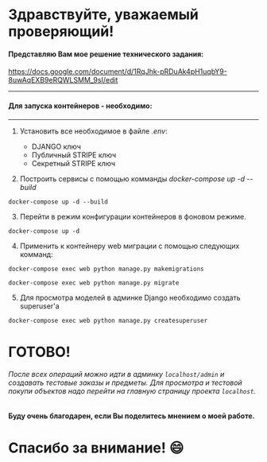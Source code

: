 #  Здравствуйте, уважаемый проверяющий!

#### Представляю Вам мое решение технического задания:
https://docs.google.com/document/d/1RqJhk-pRDuAk4pH1uqbY9-8uwAqEXB9eRQWLSMM_9sI/edit

****

#### Для запуска контейнеров - необходимо:

------------


1.  Установить все необходимое в файле *.env*:

	- DJANGO ключ
	- Публичный STRIPE ключ
	- Секретный STRIPE ключ


2. Построить сервисы с помощью комманды *docker-compose up -d --build*

`docker-compose up -d --build`

3. Перейти в режим конфигурации контейнеров в фоновом режиме.

`docker-compose up -d`

4. Применить к контейнеру web миграции с помощью следующих комманд:

`docker-compose exec web python manage.py makemigrations`

`docker-compose exec web python manage.py migrate`

5.  Для просмотра моделей в админке Django необходимо создать superuser'а

 `docker-compose exec web python manage.py createsuperuser`

# ГОТОВО!

###### После всех операций можно идти в админку `localhost/admin` и создавать тестовые заказы и предметы. Для просмотра и тестовой покупи объектов надо перейти на главную страницу проекта `localhost`. 

#### Буду очень благодарен, если Вы поделитесь мнением о моей работе.
# Спасибо за внимание! :smile:

